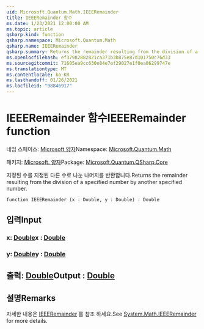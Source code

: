 ```yaml
---
uid: Microsoft.Quantum.Math.IEEERemainder
title: IEEERemainder 함수
ms.date: 1/23/2021 12:00:00 AM
ms.topic: article
qsharp.kind: function
qsharp.namespace: Microsoft.Quantum.Math
qsharp.name: IEEERemainder
qsharp.summary: Returns the remainder resulting from the division of a specified number by another specified number.
ms.openlocfilehash: ef37982882821ca371b3b875e87d101750c76d33
ms.sourcegitcommit: 71605ea9cc630e84e7ef29027e1f0ea06299747e
ms.translationtype: MT
ms.contentlocale: ko-KR
ms.lasthandoff: 01/26/2021
ms.locfileid: "98846917"
---
```

# <a name="ieeeremainder-function"></a><span data-ttu-id="008be-102">IEEERemainder 함수</span><span class="sxs-lookup"><span data-stu-id="008be-102">IEEERemainder function</span></span>

<span data-ttu-id="008be-103">네임 스페이스: [Microsoft 양자](xref:Microsoft.Quantum.Math)</span><span class="sxs-lookup"><span data-stu-id="008be-103">Namespace: [Microsoft.Quantum.Math](xref:Microsoft.Quantum.Math)</span></span>

<span data-ttu-id="008be-104">패키지: [Microsoft. 양자](https://nuget.org/packages/Microsoft.Quantum.QSharp.Core)</span><span class="sxs-lookup"><span data-stu-id="008be-104">Package: [Microsoft.Quantum.QSharp.Core](https://nuget.org/packages/Microsoft.Quantum.QSharp.Core)</span></span>


<span data-ttu-id="008be-105">지정된 수를 지정된 다른 수로 나눈 나머지를 반환합니다.</span><span class="sxs-lookup"><span data-stu-id="008be-105">Returns the remainder resulting from the division of a specified number by another specified number.</span></span>

```qsharp
function IEEERemainder (x : Double, y : Double) : Double
```


## <a name="input"></a><span data-ttu-id="008be-106">입력</span><span class="sxs-lookup"><span data-stu-id="008be-106">Input</span></span>

### <a name="x--double"></a><span data-ttu-id="008be-107">x: [Double](xref:microsoft.quantum.lang-ref.double)</span><span class="sxs-lookup"><span data-stu-id="008be-107">x : [Double](xref:microsoft.quantum.lang-ref.double)</span></span>




### <a name="y--double"></a><span data-ttu-id="008be-108">y: [Double](xref:microsoft.quantum.lang-ref.double)</span><span class="sxs-lookup"><span data-stu-id="008be-108">y : [Double](xref:microsoft.quantum.lang-ref.double)</span></span>





## <a name="output--double"></a><span data-ttu-id="008be-109">출력: [Double](xref:microsoft.quantum.lang-ref.double)</span><span class="sxs-lookup"><span data-stu-id="008be-109">Output : [Double](xref:microsoft.quantum.lang-ref.double)</span></span>



## <a name="remarks"></a><span data-ttu-id="008be-110">설명</span><span class="sxs-lookup"><span data-stu-id="008be-110">Remarks</span></span>

<span data-ttu-id="008be-111">자세한 내용은 [IEEERemainder](https://docs.microsoft.com/dotnet/api/system.math.ieeeremainder) 를 참조 하세요.</span><span class="sxs-lookup"><span data-stu-id="008be-111">See [System.Math.IEEERemainder](https://docs.microsoft.com/dotnet/api/system.math.ieeeremainder) for more details.</span></span>